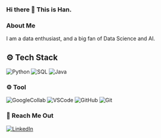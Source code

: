 ### Hi there 👋 This is Han. 

### About Me

I am a data enthusiast, and a big fan of Data Science and AI. 

## ⚙️ Tech Stack
<p>
  <img alt="Python" src="https://img.shields.io/badge/Python-44bd32?logo=python&logoColor=white&style=for-the-badge" />
  <img alt="SQL" src="https://img.shields.io/badge/SQL-02569B?logo=mysql&logoColor=white&style=for-the-badge" />
  <img alt="Java" src="https://img.shields.io/badge/Java-ED8B00?logo=java&logoColor=white&style=for-the-badge" />
</p>

### ⚙️ Tool
<p>
  <img alt="GoogleCollab" src="https://img.shields.io/badge/GoogleCollaboratory-F05032?logo=Google-Collaboratory&logoColor=white&style=for-the-badge" />
  <img alt="VSCode" src="https://img.shields.io/badge/VisualStudioCode-007ACC?logo=Visual-Studio-Code&logoColor=white&style=for-the-badge" />
  <img alt="GitHub" src="https://img.shields.io/badge/GitHub-454545?logo=github&logoColor=white&style=for-the-badge" />
  <img alt="Git" src="https://img.shields.io/badge/Git-F05032?logo=git&logoColor=white&style=for-the-badge" />
</p>

### 🤝 Reach Me Out
<p>
  <a href="https://www.linkedin.com/in/hanwa">
    <img alt="LinkedIn" src="https://img.shields.io/badge/LinkedIn-0A66C2?logo=LinkedIn&logoColor=white&style=for-the-badge" />
  </a>
</p>

<!--
**Hann-WA/Hann-WA** is a ✨ _special_ ✨ repository because its `README.md` (this file) appears on your GitHub profile.

Here are some ideas to get you started:

- 🔭 I’m currently working on ...
- 🌱 I’m currently learning ...
- 👯 I’m looking to collaborate on ...
- 🤔 I’m looking for help with ...
- 💬 Ask me about ...
- 📫 How to reach me: ...
- 😄 Pronouns: ...
- ⚡ Fun fact: ...
-->
